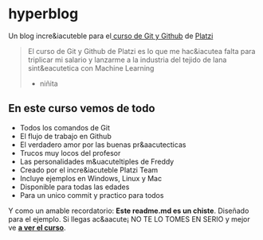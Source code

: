 # hyperblog
Un blog incre&iacute­ble para el[ curso de Git y Github](https://platzi.com/cursos/git-github/ " curso de Git y Github") de [Platzi](https://platzi.com/ "Platzi")
> El curso de Git y Github de Platzi es lo que me hac&iacute­a falta para triplicar mi salario y lanzarme a la industria del tejido de lana sint&eacutetica con Machine Learning
> - niñita

## En este curso vemos de todo
* Todos los comandos de Git
* El flujo de trabajo en Github
* El verdadero amor por las buenas pr&aacutecticas
* Trucos muy locos del profesor
* Las personalidades m&uacuteltiples de Freddy
* Creado por el incre&iacute­ble Platzi Team
* Incluye ejemplos en Windows, Linux y Mac
* Disponible para todas las edades
* Para un unico commit y practico para todos

Y como un amable recordatorio: **Este readme.md es un chiste**.  Diseñado para el ejemplo. Si llegas ac&aacute¡ NO TE LO TOMES EN SERIO y mejor ve [**a ver el curso**](https://platzi.com/cursos/git-github/ "a ver el curso").

